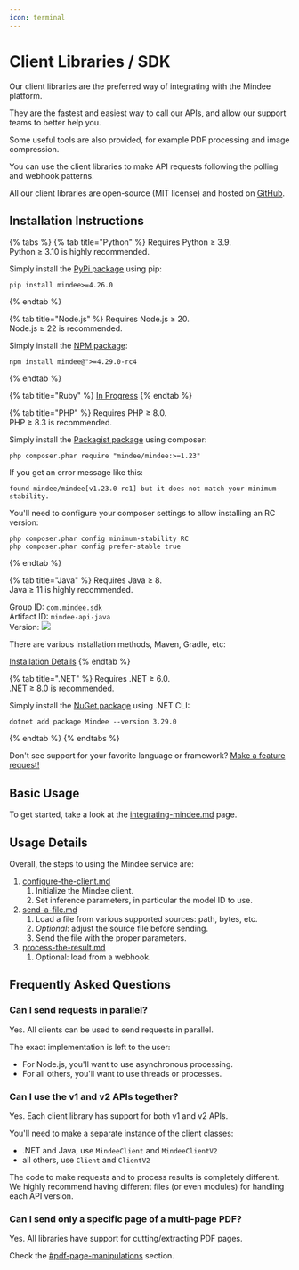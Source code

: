```yaml
---
icon: terminal
---
```


# Client Libraries / SDK

Our client libraries are the preferred way of integrating with the Mindee platform.

They are the fastest and easiest way to call our APIs, and allow our support teams to better help you.

Some useful tools are also provided, for example PDF processing and image compression.

You can use the client libraries to make API requests following the polling and webhook patterns.

All our client libraries are open-source (MIT license) and hosted on [GitHub](https://github.com/mindee).

## Installation Instructions

{% tabs %}
{% tab title="Python" %}
Requires Python ≥ 3.9.\
Python ≥ 3.10 is highly recommended.

Simply install the [PyPi package](https://pypi.org/project/mindee/) using pip:

```
pip install mindee>=4.26.0
```
{% endtab %}

{% tab title="Node.js" %}
Requires Node.js ≥ 20.\
Node.js ≥ 22 is recommended.

Simply install the [NPM package](https://www.npmjs.com/package/mindee):

```
npm install mindee@">=4.29.0-rc4
```
{% endtab %}

{% tab title="Ruby" %}
[In Progress](https://feedback.mindee.com/p/ruby-client-library)
{% endtab %}

{% tab title="PHP" %}
Requires PHP ≥ 8.0.\
PHP ≥ 8.3 is recommended.

Simply install the [Packagist package](https://packagist.org/packages/mindee/mindee) using composer:

```
php composer.phar require "mindee/mindee:>=1.23"
```

If you get an error message like this:

```
found mindee/mindee[v1.23.0-rc1] but it does not match your minimum-stability.

```

You'll need to configure your composer settings to allow installing an RC version:

```
php composer.phar config minimum-stability RC
php composer.phar config prefer-stable true
```
{% endtab %}

{% tab title="Java" %}
Requires Java ≥ 8.\
Java ≥ 11 is highly recommended.

Group ID: `com.mindee.sdk` \
Artifact ID: `mindee-api-java` \
Version: ![](https://img.shields.io/maven-central/v/com.mindee.sdk/mindee-api-java?style=flat-square\&label=%20)

There are various installation methods, Maven, Gradle, etc:

[Installation Details](https://central.sonatype.com/artifact/com.mindee.sdk/mindee-api-java)
{% endtab %}

{% tab title=".NET" %}
Requires .NET ≥ 6.0.\
.NET ≥ 8.0 is recommended.

Simply install the [NuGet package](https://www.nuget.org/packages/Mindee/3.29.0-rc4) using .NET CLI:

```
dotnet add package Mindee --version 3.29.0
```
{% endtab %}
{% endtabs %}

Don't see support for your favorite language or framework? [Make a feature request!](https://feedback.mindee.com/?b=682f69c9e2404756e7e68d1c)

## Basic Usage

To get started, take a look at the [integrating-mindee.md](../../getting-started/integrating-mindee.md "mention") page.

## Usage Details

Overall, the steps to using the Mindee service are:

1. [configure-the-client.md](configure-the-client.md "mention")
   1. Initialize the Mindee client.
   2. Set inference parameters, in particular the model ID to use.
2. [send-a-file.md](send-a-file.md "mention")
   1. Load a file from various supported sources: path, bytes, etc.
   2. _Optional_: adjust the source file before sending.
   3. Send the file with the proper parameters.
3. [process-the-result.md](process-the-result.md "mention")
   1. Optional: load from a webhook.

## Frequently Asked Questions

### Can I send requests in parallel?

Yes. All clients can be used to send requests in parallel.

The exact implementation is left to the user:

* For Node.js, you'll want to use asynchronous processing.
* For all others, you'll want to use threads or processes.

### Can I use the v1 and v2 APIs together?

Yes. Each client library has support for both v1 and v2 APIs.

You'll need to make a separate instance of the client classes:

* .NET and Java, use `MindeeClient` and `MindeeClientV2`
* all others, use `Client` and `ClientV2`

The code to make requests and to process results is completely different.\
We highly recommend having different files (or even modules) for handling each API version.

### Can I send only a specific page of a multi-page PDF?

Yes. All libraries have support for cutting/extracting PDF pages.

Check the [#pdf-page-manipulations](send-a-file.md#pdf-page-manipulations "mention") section.
